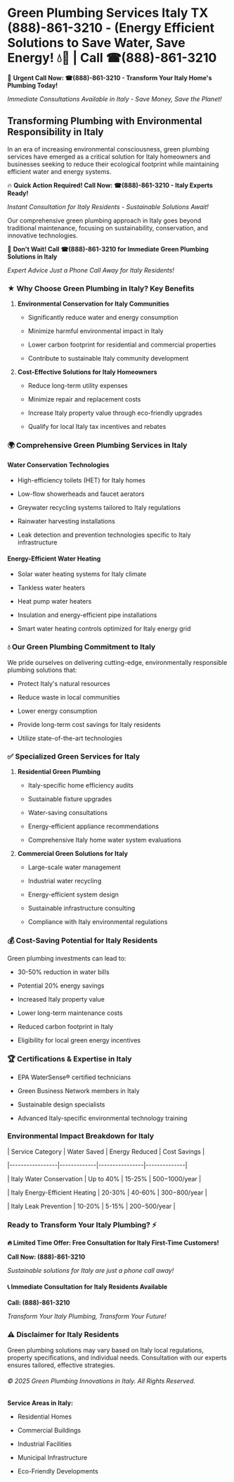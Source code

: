 # Green Plumbing Services Italy TX (888)-861-3210 - (Energy Efficient Solutions to Save Water, Save Energy! 💧🌿 | Call ☎(888)-861-3210

🚨 **Urgent Call Now: ☎(888)-861-3210 - Transform Your Italy Home's Plumbing Today!**
*Immediate Consultations Available in Italy - Save Money, Save the Planet!*

## Transforming Plumbing with Environmental Responsibility in Italy

In an era of increasing environmental consciousness, green plumbing services have emerged as a critical solution for Italy homeowners and businesses seeking to reduce their ecological footprint while maintaining efficient water and energy systems. 

🔥 **Quick Action Required! Call Now: ☎(888)-861-3210 - Italy Experts Ready!**
*Instant Consultation for Italy Residents - Sustainable Solutions Await!*

Our comprehensive green plumbing approach in Italy goes beyond traditional maintenance, focusing on sustainability, conservation, and innovative technologies.

🚨 **Don't Wait! Call ☎(888)-861-3210 for Immediate Green Plumbing Solutions in Italy**
*Expert Advice Just a Phone Call Away for Italy Residents!*

### ★ Why Choose Green Plumbing in Italy? Key Benefits

1. **Environmental Conservation for Italy Communities** 
   - Significantly reduce water and energy consumption
   - Minimize harmful environmental impact in Italy
   - Lower carbon footprint for residential and commercial properties
   - Contribute to sustainable Italy community development

2. **Cost-Effective Solutions for Italy Homeowners** 
   - Reduce long-term utility expenses
   - Minimize repair and replacement costs
   - Increase Italy property value through eco-friendly upgrades
   - Qualify for local Italy tax incentives and rebates

### 🌍 Comprehensive Green Plumbing Services in Italy

#### Water Conservation Technologies
- High-efficiency toilets (HET) for Italy homes
- Low-flow showerheads and faucet aerators
- Greywater recycling systems tailored to Italy regulations
- Rainwater harvesting installations
- Leak detection and prevention technologies specific to Italy infrastructure

#### Energy-Efficient Water Heating
- Solar water heating systems for Italy climate
- Tankless water heaters
- Heat pump water heaters
- Insulation and energy-efficient pipe installations
- Smart water heating controls optimized for Italy energy grid

### 💧 Our Green Plumbing Commitment to Italy

We pride ourselves on delivering cutting-edge, environmentally responsible plumbing solutions that:
- Protect Italy's natural resources
- Reduce waste in local communities
- Lower energy consumption
- Provide long-term cost savings for Italy residents
- Utilize state-of-the-art technologies

### ✅ Specialized Green Services for Italy

1. **Residential Green Plumbing**
   - Italy-specific home efficiency audits
   - Sustainable fixture upgrades
   - Water-saving consultations
   - Energy-efficient appliance recommendations
   - Comprehensive Italy home water system evaluations

2. **Commercial Green Solutions for Italy**
   - Large-scale water management
   - Industrial water recycling
   - Energy-efficient system design
   - Sustainable infrastructure consulting
   - Compliance with Italy environmental regulations

### 💰 Cost-Saving Potential for Italy Residents

Green plumbing investments can lead to:
- 30-50% reduction in water bills
- Potential 20% energy savings
- Increased Italy property value
- Lower long-term maintenance costs
- Reduced carbon footprint in Italy
- Eligibility for local green energy incentives

### 🏆 Certifications & Expertise in Italy

- EPA WaterSense® certified technicians
- Green Business Network members in Italy
- Sustainable design specialists
- Advanced Italy-specific environmental technology training

### Environmental Impact Breakdown for Italy

| Service Category | Water Saved | Energy Reduced | Cost Savings |
|-----------------|-------------|----------------|--------------|
| Italy Water Conservation | Up to 40% | 15-25% | $500-$1000/year |
| Italy Energy-Efficient Heating | 20-30% | 40-60% | $300-$800/year |
| Italy Leak Prevention | 10-20% | 5-15% | $200-$500/year |

### Ready to Transform Your Italy Plumbing? ⚡

**🔥 Limited Time Offer: Free Consultation for Italy First-Time Customers!**

**Call Now: (888)-861-3210**
*Sustainable solutions for Italy are just a phone call away!*

#### 📞 Immediate Consultation for Italy Residents Available

**Call: (888)-861-3210**
*Transform Your Italy Plumbing, Transform Your Future!*

### ⚠️ Disclaimer for Italy Residents

Green plumbing solutions may vary based on Italy local regulations, property specifications, and individual needs. Consultation with our experts ensures tailored, effective strategies.

###### © 2025 Green Plumbing Innovations in Italy. All Rights Reserved.

**Service Areas in Italy:** 
- Residential Homes
- Commercial Buildings
- Industrial Facilities
- Municipal Infrastructure
- Eco-Friendly Developments
